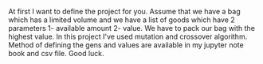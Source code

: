 At first I want to define the project for you.
Assume that we have a bag which has a limited volume and we have a list of goods which have 2 parameters 1- available amount 2- value.
We have to pack our bag with the highest value. In this project I've used mutation and crossover algorithm.
Method of defining the gens and values are available in my jupyter note book and csv file.
Good luck.
